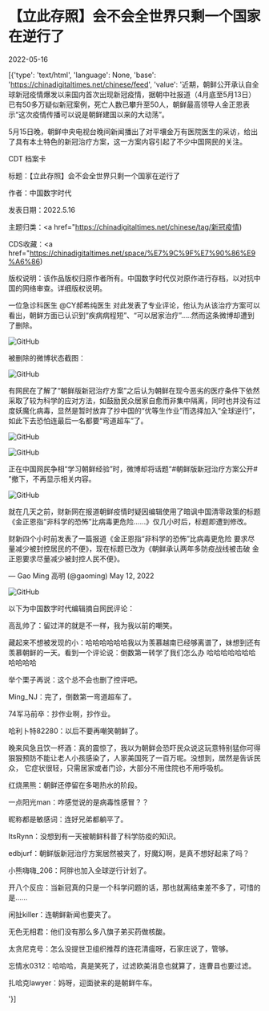 # 【立此存照】会不会全世界只剩一个国家在逆行了

2022-05-16

[{'type': 'text/html', 'language': None, 'base': 'https://chinadigitaltimes.net/chinese/feed', 'value': '近期，朝鲜公开承认自全球新冠疫情爆发以来国内首次出现新冠疫情，据朝中社报道（4月底至5月13日）已有50多万疑似新冠案例，死亡人数已攀升至50人，朝鲜最高领导人金正恩表示“这次疫情传播可以说是朝鲜建国以来的大动荡”。

5月15日晚，朝鲜中央电视台晚间新闻播出了对平壤金万有医院医生的采访，给出了具有本土特色的新冠治疗方案，这一方案内容引起了不少中国网民的关注。





CDT 档案卡

标题：【立此存照】会不会全世界只剩一个国家在逆行了

作者：中国数字时代

发表日期：2022.5.16

主题归类：<a href="https://chinadigitaltimes.net/chinese/tag/新冠疫情)

CDS收藏：<a href="https://chinadigitaltimes.net/space/%E7%9C%9F%E7%90%86%E9%A6%86)

版权说明：该作品版权归原作者所有。中国数字时代仅对原作进行存档，以对抗中国的网络审查。详细版权说明。





一位急诊科医生 @CY郝希纯医生 对此发表了专业评论，他认为从该治疗方案可以看出，朝鲜方面已认识到“疾病病程短”、“可以居家治疗”&#8230;..然而这条微博却遭到了删除。

![GitHub](https://chinadigitaltimes.net/chinese/files/2022/05/image-1652688878154.png)

被删除的微博状态截图：

![GitHub](https://chinadigitaltimes.net/chinese/files/2022/05/image-1652688903712.png)

有网民在了解了“朝鲜版新冠治疗方案”之后认为朝鲜在现今恶劣的医疗条件下依然采取了较为科学的应对方法，如鼓励民众居家自愈而非集中隔离，同时也并没有过度妖魔化病毒，显然是暂时放弃了抄中国的“优等生作业”而选择加入“全球逆行”，如此下去恐怕连最后一名都要“弯道超车”了。

![GitHub](https://chinadigitaltimes.net/chinese/files/2022/05/image-1652689005429.png)

![GitHub](https://chinadigitaltimes.net/chinese/files/2022/05/image-1652690041595.png)

正在中国网民争相“学习朝鲜经验”时，微博却将话题“#朝鲜版新冠治疗方案公开# ”撤下，不再显示相关内容。

![GitHub](https://chinadigitaltimes.net/chinese/files/2022/05/image-1652687609226.png)

就在几天之前，财新网在报道朝鲜疫情时疑因编辑使用了暗讽中国清零政策的标题《金正恩指“非科学的恐怖”比病毒更危险&#8230;&#8230;》仅几小时后，标题即遭到修改。



财新四个小时前发表了一篇报道《金正恩指“非科学的恐怖”比病毒更危险 要求尽量减少被封控居民的不便》，现在标题已改为《朝鲜承认两年多防疫战线被击破 金正恩要求尽量减少被封控人民不便》。

&mdash; Gao Ming 高明 (@gaoming) May 12, 2022



![GitHub](https://chinadigitaltimes.net/chinese/files/2022/05/image-1652689182168.png)

以下为中国数字时代编辑摘自网民评论：



高乱帅了：留过洋的就是不一样，我为我以前的嘲笑。

藏起来不想被发现的小：哈哈哈哈哈哈我以为羡慕越南已经够离谱了，妹想到还有羡慕朝鲜的一天。看到一个评论说：倒数第一转学了我们怎么办 哈哈哈哈哈哈哈哈哈哈哈

举个栗子再说：这个总不会也删了控评吧。

Ming_NJ：完了，倒数第一弯道超车了。

74军马前卒：抄作业啊，抄作业。

哈利卜特82280：以后不要再嘲笑朝鲜了。

晚来风急且饮一杯酒：真的震惊了，我以为朝鲜会恐吓民众说这玩意特别猛你可得狠狠预防不能让老人小孩感染了，人家美国死了一百万呢。没想到，居然是告诉民众， 它症状很轻，只需居家或者门诊，大部分不用住院也不用呼吸机。

红烧黑熊：朝鲜还停留在多喝热水的阶段。

一点阳光man：咋感觉说的是病毒性感冒？？

昵称都是敏感词：连好兄弟都躺平了。

ItsRynn：没想到有一天被朝鲜科普了科学防疫的知识。

edbjurf：朝鲜版新冠治疗方案居然被夹了，好魔幻啊，是真不想好起来了吗？

小熊嗨嗨_206：阿胖也加入全球逆行计划了。

开八个反应：当新冠真的只是一个科学问题的话，那也就离结束差不多了，可惜的是…… 

闲扯killer：连朝鲜新闻也要夹了。

无色无相君：他们没有那么多八旗子弟买药做核酸。

太贪尼克号：怎么没提世卫组织推荐的连花清瘟呀，石家庄说了，管够。

忘情水0312：哈哈哈，真是笑死了，过滤欧美消息也就算了，连曹县也要过滤。

扎哈克lawyer：妈呀，迎面驶来的是朝鲜牛车。

'}]